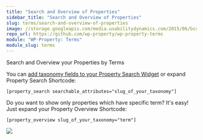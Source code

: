 ```yaml
---
title: "Search and Overview of Properties"
sidebar_title: "Search and Overview of Properties"
slug: terms/search-and-overview-of-properties
image: //storage.googleapis.com/media.usabilitydynamics.com/2015/06/bcd798d8-wp_property_terms_512x512-300x300.png
repo_url: https://github.com/wp-property/wp-property-terms
module: "WP-Property: Terms"
module_slug: terms
---
```


Search and Overview your Properties by Terms

You can [add taxonomy fields to your Property Search Widget](https://storage.googleapis.com/media.usabilitydynamics.com/2015/06/dae4b04c-wpp.terms_.slide_.screen5.png) or expand Property Search Shortcode:

`[property_search searchable_attributes="slug_of_your_taxonomy"]`

Do you want to show only properties which have specific term? It's easy! Just expand your Property Overview Shortcode:

`[property_overview slug_of_your_taxonomy="term"]`

![](https://storage.googleapis.com/media.usabilitydynamics.com/2015/06/2045d9fa-wpp.terms_.screen7.png)
